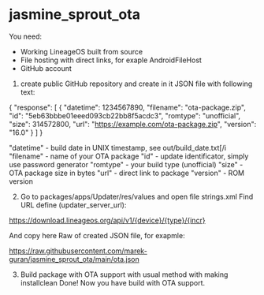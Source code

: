 # jasmine_sprout_ota

You need:
- Working LineageOS built from source
- File hosting with direct links, for exaple AndroidFileHost
- GitHub account

1) create public GitHub repository and create in it JSON file with following text:

{
  "response": [
    {
      "datetime": 1234567890,
      "filename": "ota-package.zip",
      "id": "5eb63bbbe01eeed093cb22bb8f5acdc3",
      "romtype": "unofficial",
      "size": 314572800,
      "url": "https://example.com/ota-package.zip",
      "version": "16.0"
    }
  ]
}

"datetime" - build date in UNIX timestamp, see out/build_date.txt[/i
"filename" - name of your OTA package
"id" - update identificator, simply use password generator
"romtype" - your build type (unofficial)
"size" - OTA package size in bytes
"url" - direct link to package
"version" - ROM version

2) Go to packages/apps/Updater/res/values and open file strings.xml
Find URL define (updater_server_url):

<string name="updater_server_url" translatable="false">https://download.lineageos.org/api/v1/{device}/{type}/{incr}</string>

And copy here Raw of created JSON file, for exapmle:

<string name="updater_server_url" translatable="false">https://raw.githubusercontent.com/marek-guran/jasmine_sprout_ota/main/ota.json</string>

3) Build package with OTA support with usual method with making installclean
Done! Now you have build with OTA support.
